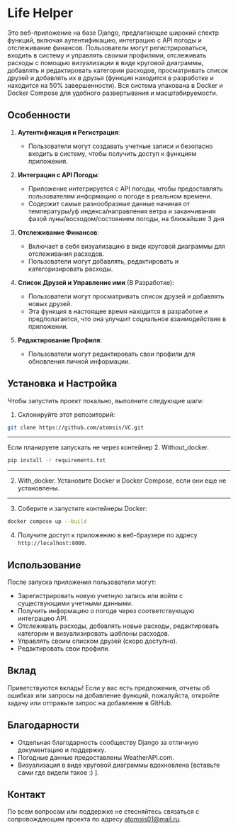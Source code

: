 # Life Helper

Это веб-приложение на базе Django, предлагающее широкий спектр функций, включая аутентификацию, интеграцию с API погоды и отслеживание финансов. Пользователи могут регистрироваться, входить в систему и управлять своими профилями, отслеживать расходы с помощью визуализации в виде круговой диаграммы, добавлять и редактировать категории расходов, просматривать список друзей и добавлять их в друзья (функция находится в разработке и находится на 50% завершенности). Вся система упакована в Docker и Docker Compose для удобного развертывания и масштабируемости.

## Особенности

1. **Аутентификация и Регистрация**:
   - Пользователи могут создавать учетные записи и безопасно входить в систему, чтобы получить доступ к функциям приложения.

2. **Интеграция с API Погоды**:
   - Приложение интегрируется с API погоды, чтобы предоставлять пользователям информацию о погоде в реальном времени.
   - Содержит самые разнообразные данные начиная от температуры/уф индекса/направления ветра и заканчивания фазой луны/восходом/состоянием погоды, на ближайшие 3 дня

3. **Отслеживание Финансов**:
   - Включает в себя визуализацию в виде круговой диаграммы для отслеживания расходов.
   - Пользователи могут добавлять, редактировать и категоризировать расходы.

4. **Список Друзей и Управление ими** (В Разработке):
   - Пользователи могут просматривать список друзей и добавлять новых друзей.
   - Эта функция в настоящее время находится в разработке и предполагается, что она улучшит социальное взаимодействие в приложении.

5. **Редактирование Профиля**:
   - Пользователи могут редактировать свои профили для обновления личной информации.

## Установка и Настройка

Чтобы запустить проект локально, выполните следующие шаги:

1. Склонируйте этот репозиторий:
```bash
git clone https://github.com/atomsis/VC.git
```
--------------------------------------------
Если планируете запускать не через контейнер
2. Without_docker.
```bash
pip install -r requirements.txt
```
--------------------------------------------

2. With_docker. Установите Docker и Docker Compose, если они еще не установлены.
--------------------------------------------
3. Соберите и запустите контейнеры Docker:
```bash
docker compose up --build
```

4. Получите доступ к приложению в веб-браузере по адресу `http://localhost:8000`.

## Использование

После запуска приложения пользователи могут:

- Зарегистрировать новую учетную запись или войти с существующими учетными данными.
- Получить информацию о погоде через соответствующую интеграцию API.
- Отслеживать расходы, добавлять новые расходы, редактировать категории и визуализировать шаблоны расходов.
- Управлять своим списком друзей (скоро доступно).
- Редактировать свои профили.

## Вклад

Приветствуются вклады! Если у вас есть предложения, отчеты об ошибках или запросы на добавление функций, пожалуйста, откройте задачу или отправьте запрос на добавление в GitHub.


## Благодарности

- Отдельная благодарность сообществу Django за отличную документацию и поддержку.
- Погодные данные предоставлены WeatherAPI.com.
- Визуализация в виде круговой диаграммы вдохновлена [вставьте сами где видели такое :) ].

## Контакт

По всем вопросам или поддержке не стесняйтесь связаться с сопровождающим проекта по адресу atomsis01@mail.ru.

